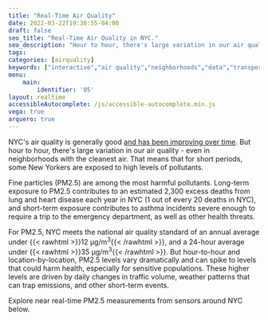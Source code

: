 ```yaml
---
title: "Real-Time Air Quality"
date: 2022-03-22T19:30:55-04:00
draft: false
seo_title: "Real-Time Air Quality in NYC."
seo_description: "Hour to hour, there's large variation in our air quality - even in neighborhoods with the cleanest air."
tags: 
categories: [airquality]
keywords: ["interactive","air quality","neighborhoods","data","transportation","buildings","emissions","exhaust","cars","traffic"]
menu:
    main:
        identifier: '05'
layout: realtime
accessibleAutocomplete: /js/accessible-autocomplete.min.js
vega: true
arquero: true
---
```


NYC's air quality is generally good [and has been improving over time](http://a816-dohbesp.nyc.gov/IndicatorPublic/Closerlook/breatheeasy/index.html). But hour to hour, there's large variation in our air quality - even in neighborhoods with the cleanest air. That means that for short periods, some New Yorkers are exposed to high levels of pollutants.

Fine particles (PM2.5) are among the most harmful pollutants. Long-term exposure to PM2.5 contributes to an estimated 2,300 excess deaths from lung and heart disease each year in NYC (1 out of every 20 deaths in NYC), and short-term exposure contributes to asthma incidents severe enough to require a trip to the emergency department, as well as other health threats.

For PM2.5, NYC meets the national air quality standard of an annual average under {{< rawhtml >}}12 μg/m<sup>3</sup>{{< /rawhtml >}}, and a 24-hour average under {{< rawhtml >}}35 μg/m<sup>3</sup>{{< /rawhtml >}}. But hour-to-hour and location-by-location, PM2.5 levels vary dramatically and can spike to levels that could harm health, especially for sensitive populations. These higher levels are driven by daily changes in traffic volume, weather patterns that can trap emissions, and other short-term events.

Explore near real-time PM2.5 measurements from sensors around NYC below.